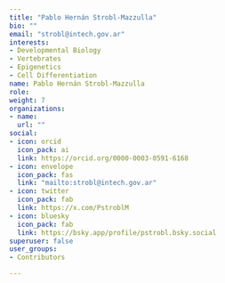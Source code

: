 ```yaml
---
title: "Pablo Hernán Strobl-Mazzulla"
bio: ""
email: "strobl@intech.gov.ar"
interests:
- Developmental Biology
- Vertebrates
- Epigenetics
- Cell Differentiation
name: Pablo Hernán Strobl-Mazzulla
role: 
weight: 7
organizations:
- name: 
  url: ""
social:
- icon: orcid
  icon_pack: ai
  link: https://orcid.org/0000-0003-0591-6168
- icon: envelope
  icon_pack: fas
  link: "mailto:strobl@intech.gov.ar"
- icon: twitter
  icon_pack: fab
  link: https://x.com/PstroblM
- icon: bluesky
  icon_pack: fab
  link: https://bsky.app/profile/pstrobl.bsky.social
superuser: false
user_groups:
- Contributors

---
```

